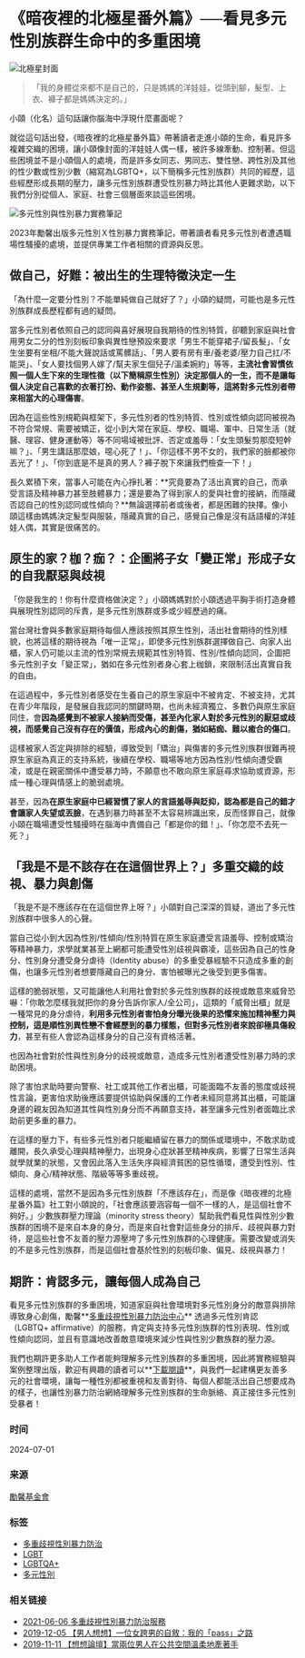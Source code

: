# 《暗夜裡的北極星番外篇》──看見多元性別族群生命中的多重困境

![北極星封面](https://www.goh.org.tw/wp-content/uploads/2024/07/北極星01.jpg)

> 「我的身體從來都不是自己的，只是媽媽的洋娃娃，從頭到腳，髮型、上衣、褲子都是媽媽決定的。」

小頤（化名）這句話讓你腦海中浮現什麼畫面呢？

就從這句話出發，《暗夜裡的北極星番外篇》帶著讀者走進小頤的生命，看見許多複雜交織的困境，讓小頤像封面的洋娃娃人偶一樣，被許多線牽動、控制著。但這些困境並不是小頤個人的處境，而是許多女同志、男同志、雙性戀、跨性別及其他的性少數或性別少數（縮寫為LGBTQ+，以下簡稱多元性別族群）共同的經歷，這些經歷形成長期的壓力，讓多元性別族群遭受性別暴力時比其他人更難求助，以下我們分別從個人、家庭、社會三個層面來談這些困境。

![多元性別與性別暴力實務筆記](https://www.goh.org.tw/wp-content/uploads/2024/01/暗夜裡的北極星番外篇-849x1200.jpg)

2023年勵馨出版多元性別Ｘ性別暴力實務筆記，帶著讀者看見多元性別者遭遇職場性騷擾的處境，並提供專業工作者相關的資源與反思。

## 做自己，好難：被出生的生理特徵決定一生

「為什麼一定要分性別？不能單純做自己就好了？」小頤的疑問，可能也是多元性別族群成長歷程都有過的疑問。

當多元性別者依照自己的認同與喜好展現自我期待的性別特質，卻聽到家庭與社會用男女二分的性別刻板印象與異性戀預設來要求「男生不能穿裙子/留長髮」、「女生坐要有坐相/不能大聲說話或罵髒話」、「男人要有房有車/養老婆/壓力自己扛/不能哭」、「女人要找個男人嫁了/幫夫家生個兒子/溫柔婉約」等等，**主流社會習慣依照一個人生下來的生理性徵（以下簡稱原生性別）決定那個人的一生，而不是讓每個人決定自己喜歡的衣著打扮、動作姿態、甚至人生規劃等，這將對多元性別者帶來相當大的心理傷害**。

因為在這些性別規範與框架下，多元性別者的性別特質、性別或性傾向認同被視為不符合常規、需要被矯正，從小到大常在家庭、學校、職場、軍中、日常生活（就醫、理容、健身運動等）等不同場域被批評、否定或羞辱：「女生頭髮剪那麼短幹嘛？」、「男生講話那麼娘，噁心死了！」、「你這樣不男不女的，我們家的臉都被你丟光了！」、「你到底是不是真的男人？褲子脫下來讓我們檢查一下！」

長久累積下來，當事人可能在內心掙扎著：**究竟要為了活出真實的自己，而承受言語及精神暴力甚至肢體暴力；還是要為了得到家人的愛與社會的接納，而隱藏否認自己的性別認同或性傾向？**無論選擇前者或後者，都是困難的抉擇。像小頤這樣由媽媽決定髮型與服裝，隱藏真實的自己，感覺自己像是沒有話語權的洋娃娃人偶，其實是很痛苦的。

## 原生的家？枷？痂？：企圖將子女「變正常」形成子女的自我厭惡與歧視

「你是我生的！你有什麼資格做決定？」小頤媽媽對於小頤透過平胸手術打造身體與展現性別認同的斥責，是多元性別族群或多或少經歷過的痛。

當台灣社會與多數家庭期待每個人應該按照其原生性別，活出社會期待的性別樣貌，也將這樣的期待視為「唯一正常」，即使多元性別族群選擇做自己、向家人出櫃，家人仍可能以主流的性別常規去規範其性別特質、性別/性傾向認同，企圖把多元性別子女「變正常」，猶如在多元性別者身心套上枷鎖，來限制活出真實自我的自由。

在這過程中，多元性別者感受在生養自己的原生家庭中不被肯定、不被支持，尤其在青少年階段，是發展自我認同的關鍵時期，也尚未經濟獨立、多數仍與原生家庭同住，會**因為感覺到不被家人接納而受傷，甚至內化家人對於多元性別的厭惡或歧視，而感覺自己沒有存在的價值，形成內心的創傷，猶如結痂、難以癒合的傷口**。

這樣被家人否定與排除的經驗，導致受到「矯治」與傷害的多元性別族群很難再視原生家庭為真正的支持系統，後續在學校、職場等地方因為性別/性傾向遭受霸凌，或是在親密關係中遭受暴力時，不願意也不敢向原生家庭尋求協助或資源，形成一種心理與情感上的脆弱處境。

甚至，因為**在原生家庭中已經習慣了家人的言語羞辱與貶抑，認為都是自己的錯才會讓家人失望或丟臉**，在遇到暴力時甚至不太容易辨識出來，反而怪罪自己，就像小頤在職場遭受性騷擾時在腦海中責備自己「都是你的錯！」、「你怎麼不去死一死？」

## 「我是不是不該存在在這個世界上？」多重交織的歧視、暴力與創傷

「我是不是不應該存在在這個世界上呀？」小頤對自己深深的質疑，道出了多元性別族群中很多人的心聲。

當自己從小到大因為性別/性傾向/性別特質在原生家庭遭受言語羞辱、控制或矯治等精神暴力，求學就業甚至上網都可能遭受性別歧視與霸凌，這些因為自己的性身分、性別身分遭受身分虐待（Identity abuse）的多重受暴經驗不只造成多重的創傷，也讓多元性別者想要隱藏自己的身分、害怕被曝光之後受到更多傷害。

這樣的脆弱狀態，又可能讓他人利用社會對於多元性別族群的歧視或敵意來威脅恐嚇：「你敢怎麼樣我就把你的身分告訴你家人/全公司」，這類的「威脅出櫃」就是一種常見的身分虐待，**利用多元性別者害怕身分曝光後果的恐懼來施加精神壓力與控制，這是順性別異性戀不會經歷到的暴力樣態，但對多元性別者來說卻極具傷殺力**，甚至有些人會認為這樣身分的自己沒有資格活著。

也因為社會對於性與性別身分的歧視或敵意，造成多元性別者遭受性別暴力時的求助困境。

除了害怕求助時要向警察、社工或其他工作者出櫃，可能面臨不友善的態度或歧視性言論，更害怕求助後應該要提供協助與保護的工作者未經同意將其出櫃，可能讓身邊的親友因為知道其性與性別身分而不再願意支持，甚至讓多元性別者面臨比求助前更多重的暴力。

在這樣的壓力下，有些多元性別者只能繼續留在暴力的關係或環境中，不敢求助或離開，長久承受心理與精神壓力，出現身心症狀甚至精神疾病，影響了日常生活與就學就業的狀態，又會因此落入生活失序與經濟貧困的惡性循環，遭受到性別、性傾向、身心/精神狀態、階級等等多重歧視。

這樣的處境，當然不是因為多元性別族群「不應該存在」，而是像《暗夜裡的北極星番外篇》社工對小頤說的，「社會應該要涵容每一個不一樣的人，是這個社會不夠好。」少數族群壓力理論（minority stress theory）幫助我們看見性與性別少數族群的困境不是來自本身的身分，而是來自社會對這些身分的排斥、歧視與暴力對待，是這些社會不友善的壓力源壓垮了多元性別族群的心理健康。需要改變或消失的不是多元性別族群，而是這個社會基於性別的刻板印象、偏見、歧視與暴力！

## 期許：肯認多元，讓每個人成為自己

看見多元性別族群的多重困境，知道家庭與社會環境對多元性別身分的敵意與排除導致身心創傷，勵馨**[多重歧視性別暴力防治中心](https://www.goh.org.tw/services/multiple-discrimination-and-gender-violence-prevention-center/)** 透過多元性別肯認（LGBTQ+ affirmative）的服務，肯定與支持多元性別族群的性別表現、性別或性傾向認同，並且有意識地改善敵意環境來減少性與性別少數族群的壓力源。

我們也期許更多助人工作者能夠理解多元性別族群的多重困境，因此將實務經驗與案例整理出版，歡迎有興趣的讀者可以**[下載閱讀](https://www.goh.org.tw/pr-category/publications/)**，與我們一起建構更友善多元的社會環境，讓每一種性別都被重視和友善對待、每個人都能活出自己想要成為的樣子，也讓性別暴力防治網絡理解多元性別族群的生命脈絡、真正接住多元性別受暴者！

### 时间

2024-07-01

### 来源

[勵馨基金會](https://www.goh.org.tw/perspectives/)

### 标签

- [多重歧視性別暴力防治](https://www.goh.org.tw/perspectives-tag/%e5%a4%9a%e5%85%83%e6%ad%a7%e8%a6%96%e6%80%a7%e5%88%a5%e6%9a%b4%e5%8a%9b%e9%98%b2%e6%b2%bb%e4%b8%ad%e5%bf%83/)
- [LGBT](https://www.goh.org.tw/perspectives-tag/lgbt/)
- [LGBTQA+](https://www.goh.org.tw/perspectives-tag/lgbtqa/)
- [多元性別](https://www.goh.org.tw/perspectives-tag/%e5%a4%9a%e5%85%83%e6%80%a7%e5%88%a5/)

### 相关链接

- [2021-06-06 多重歧視性別暴力防治服務](https://www.goh.org.tw/perspectives/sexual-violence-prevention-of-lgbtq/)
- [2019-12-05 【男人想想】一位女跨男的自敘：我的「pass」之路](https://www.goh.org.tw/perspectives/transgender-confessions/)
- [2019-11-11 【想想論壇】當兩位男人在公共空間溫柔地牽著手](https://www.goh.org.tw/perspectives/when-two-men-holding-hands-tenderly-in-public/)
<!-- tcd_original_link https://www.goh.org.tw/perspectives/the-dilemma-of-gender-diverse-groups/ -->
